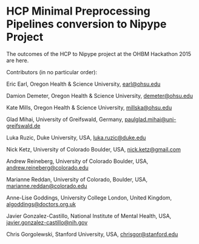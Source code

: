 # HCP Minimal Preprocessing Pipelines conversion to Nipype Project

The outcomes of the HCP to Nipype project at the OHBM Hackathon 2015 are here.

Contributors (in no particular order):

Eric Earl, Oregon Health & Science University, earl@ohsu.edu

Damion Demeter, Oregon Health & Science University, demeter@ohsu.edu

Kate Mills, Oregon Health & Science University, millska@ohsu.edu

Glad Mihai, University of Greifswald, Germany, paulglad.mihai@uni-greifswald.de

Luka Ruzic, Duke University, USA, luka.ruzic@duke.edu

Nick Ketz, University of Colorado Boulder, USA, nick.ketz@gmail.com

Andrew Reineberg, University of Colorado Boulder, USA, andrew.reineberg@colorado.edu

Marianne Reddan, University of Colorado, Boulder, USA, marianne.reddan@colorado.edu

Anne-Lise Goddings, University College London, United Kingdom, algoddings@doctors.org.uk

Javier Gonzalez-Castillo, National Institute of Mental Health, USA, javier.gonzalez-castillo@nih.gov

Chris Gorgolewski, Stanford University, USA, chrisgor@stanford.edu
